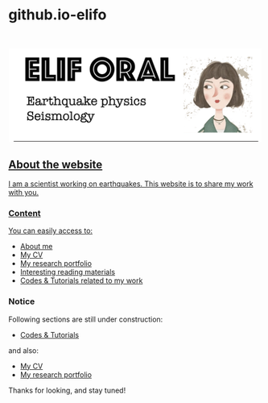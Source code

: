 # github.io-elifo


<!-- PROJECT SHIELDS -->
<!--
*** I'm using markdown "reference style" links for readability.
*** Reference links are enclosed in brackets [ ] instead of parentheses ( ).
*** See the bottom of this document for the declaration of the reference variables
*** for contributors-url, forks-url, etc. This is an optional, concise syntax you may use.
*** https://www.markdownguide.org/basic-syntax/#reference-style-links
-->

<!-- PROJECT LOGO -->
<br />
<p align="center">
  <a href="https://elifo.github.io/index.html">
    <img src="images/header.png" alt="Logo" width='502px;>
  </a>

  <h3 align="center">elifo.github.io</h3>

  <p align="center">
    Elif Oral's personal website
  </p>

</p>


<!-- ABOUT THE PROJECT -->
## About the website
I am a scientist working on earthquakes. This website is to share my work with you.
<!-- **To avoid retyping too much info. Do a search and replace with your text editor for the following:**
`github_username`, `repo_name`, `twitter_handle`, `email`, `project_title`, `project_description`
 -->

### Content
You can easily access to:

* [About me](https://elifo.github.io/about.html)
* [My CV](https://drive.google.com/file/d/1mF96xNhRptWsd5A1F3P99ItNbPr1fexF/view?usp=sharing)
* [My research portfolio](https://elifo.github.io/highlights.html)
* [Interesting reading materials](https://workflowy.com/s/golden-biblio-list/P8rZyO6IBaBKqqth)
* [Codes & Tutorials related to my work](https://elifo.github.io/index.html)


### Notice
Following sections are still under construction:

* [Codes & Tutorials](https://elifo.github.io/index.html)

and also: 

* [My CV](https://drive.google.com/file/d/1mF96xNhRptWsd5A1F3P99ItNbPr1fexF/view?usp=sharing)
* [My research portfolio](https://elifo.github.io/highlights.html)

Thanks for looking, and stay tuned!




